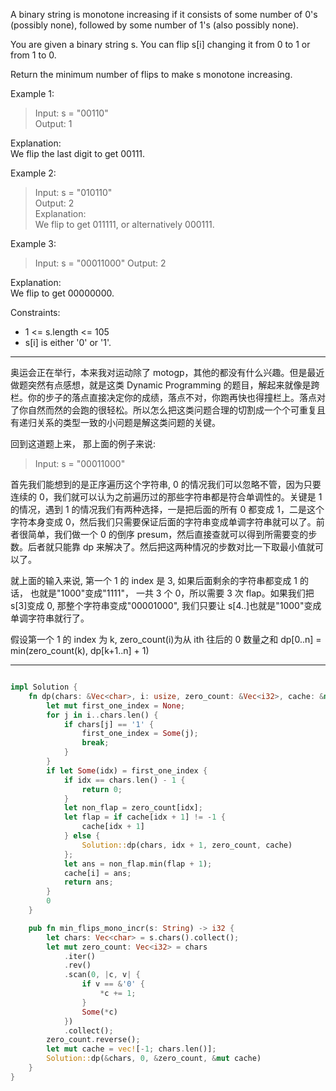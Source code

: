 A binary string is monotone increasing if it consists of some number of 0's (possibly none), followed by some number of 1's (also possibly none).

You are given a binary string s. You can flip s[i] changing it from 0 to 1 or from 1 to 0.

Return the minimum number of flips to make s monotone increasing.

Example 1:

> Input: s = "00110"  
> Output: 1

Explanation:  
We flip the last digit to get 00111.

Example 2:

> Input: s = "010110"  
> Output: 2  
> Explanation:  
> We flip to get 011111, or alternatively 000111.

Example 3:

> Input: s = "00011000"
> Output: 2

Explanation:  
We flip to get 00000000.

Constraints:

- 1 <= s.length <= 105
- s[i] is either '0' or '1'.

---

奥运会正在举行，本来我对运动除了 motogp，其他的都没有什么兴趣。但是最近做题突然有点感想，就是这类 Dynamic Programming 的题目，解起来就像是跨栏。你的步子的落点直接决定你的成绩，落点不对，你跑再快也得撞栏上。落点对了你自然而然的会跑的很轻松。所以怎么把这类问题合理的切割成一个个可重复且有递归关系的类型一致的小问题是解这类问题的关键。

回到这道题上来， 那上面的例子来说:

> Input: s = "00011000"

首先我们能想到的是正序遍历这个字符串, 0 的情况我们可以忽略不管，因为只要连续的 0，我们就可以认为之前遍历过的那些字符串都是符合单调性的。关键是 1 的情况，遇到 1 的情况我们有两种选择，一是把后面的所有 0 都变成 1，二是这个字符本身变成 0，然后我们只需要保证后面的字符串变成单调字符串就可以了。前者很简单，我们做一个 0 的倒序 presum，然后直接查就可以得到所需要变的步数。后者就只能靠 dp 来解决了。然后把这两种情况的步数对比一下取最小值就可以了。

就上面的输入来说, 第一个 1 的 index 是 3, 如果后面剩余的字符串都变成 1 的话， 也就是"1000"变成"1111"， 一共 3 个 0，所以需要 3 次 flap。如果我们把 s[3]变成 0, 那整个字符串变成"00001000", 我们只要让 s[4..]也就是"1000"变成单调字符串就行了。

假设第一个 1 的 index 为 k, zero_count(i)为从 ith 往后的 0 数量之和
dp[0..n] = min(zero_count(k), dp[k+1..n] + 1)

---

```rust

impl Solution {
    fn dp(chars: &Vec<char>, i: usize, zero_count: &Vec<i32>, cache: &mut Vec<i32>) -> i32 {
        let mut first_one_index = None;
        for j in i..chars.len() {
            if chars[j] == '1' {
                first_one_index = Some(j);
                break;
            }
        }
        if let Some(idx) = first_one_index {
            if idx == chars.len() - 1 {
                return 0;
            }
            let non_flap = zero_count[idx];
            let flap = if cache[idx + 1] != -1 {
                cache[idx + 1]
            } else {
                Solution::dp(chars, idx + 1, zero_count, cache)
            };
            let ans = non_flap.min(flap + 1);
            cache[i] = ans;
            return ans;
        }
        0
    }

    pub fn min_flips_mono_incr(s: String) -> i32 {
        let chars: Vec<char> = s.chars().collect();
        let mut zero_count: Vec<i32> = chars
            .iter()
            .rev()
            .scan(0, |c, v| {
                if v == &'0' {
                    *c += 1;
                }
                Some(*c)
            })
            .collect();
        zero_count.reverse();
        let mut cache = vec![-1; chars.len()];
        Solution::dp(&chars, 0, &zero_count, &mut cache)
    }
}

```

